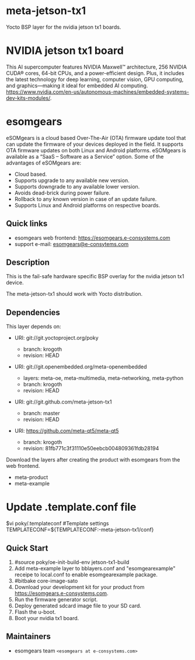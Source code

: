 # meta-jetson-tx1

Yocto BSP layer for the nvidia jetson tx1 boards.

# NVIDIA jetson tx1 board

This AI supercomputer features NVIDIA Maxwell™ architecture, 256 NVIDIA CUDA® cores, 64-bit CPUs, and a power-efficient design. 
Plus, it includes the latest technology for deep learning, computer vision, GPU computing, and graphics—making it ideal for embedded
AI computing.
<https://www.nvidia.com/en-us/autonomous-machines/embedded-systems-dev-kits-modules/>.

# esomgears
eSOMgears is a cloud based Over-The-Air (OTA) firmware update tool that can update the firmware of your devices deployed in the field. 
It supports OTA firmware updates on both Linux and Android platforms. eSOMgears is available as a “SaaS – Software as a Service” option. 
Some of the advantages of eSOMgears are:

* Cloud based.
* Supports upgrade to any available new version.
* Supports downgrade to any available lower version.
* Avoids dead-brick during power failure.
* Rollback to any known version in case of an update failure.
* Supports Linux and Android platforms on respective boards.

## Quick links

* esomgears web frontend:  <https://esomgears.e-consystems.com>
* support e-mail: esomgears@e-consytems.com

## Description

This is the fail-safe hardware specific BSP overlay for the nvidia jetson tx1 device.

The meta-jetson-tx1 should work with Yocto distribution.

## Dependencies

This layer depends on:

* URI: git://git.yoctoproject.org/poky
  * branch: krogoth
  * revision: HEAD

* URI: git://git.openembedded.org/meta-openembedded
  * layers: meta-oe, meta-multimedia, meta-networking, meta-python
  * branch: krogoth
  * revision: HEAD

* URI: git://git.github.com/meta-jetson-tx1
  * branch: master
  * revision: HEAD

* URI: https://github.com/meta-qt5/meta-qt5
  * branch: krogoth
  * revision: 81fb771c3f31110e50eebcb004809361fdb28194

Download the layers after creating the product with esomgears from the web frontend.
* meta-product
* meta-example

# Update .template.conf file

 $vi poky/.templateconf
 #Template settings
 TEMPLATECONF=${TEMPLATECONF:-meta-jetson-tx1/conf}


## Quick Start

1. #source poky/oe-init-build-env jetson-tx1-build
2. Add meta-example layer to bblayers.conf and "esomgearexample" receipe to local.conf to enable esomgearexample package.
3. #bitbake core-image-sato
5. Download your development kit for your product from <https://esomgears.e-consystems.com>.
6. Run the firmware generator script.
7. Deploy generated sdcard image file to your SD card.
8. Flash the u-boot.
9. Boot your nvidia tx1 board.

## Maintainers

* esomgears team `<esomgears at e-consystems.com>`

